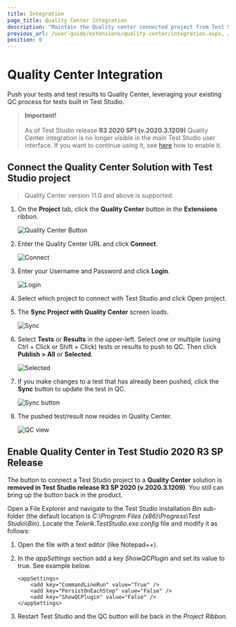 ```yaml
---
title: Integration
page_title: Quality Center Integration
description: "Maintain the Quality center connected project from Test Studio"
previous_url: /user-guide/extensions/quality-center/integration.aspx, /user-guide/extensions/quality-center/integration
position: 0
---
```

# Quality Center Integration

Push your tests and test results to Quality Center, leveraging your existing QC process for tests built in Test Studio.

> __Important!__
><br>
><br>
> As of Test Studio release __R3 2020 SP1 (v.2020.3.1209)__ Quality Center integration is no longer visible in the main Test Studio user interface. If you want to continue using it, see <a href="#enable-quality-center-in-test-studio-2020-r3-sp-release">here</a> how to enable it.

## Connect the Quality Center Solution with Test Studio project

> Quality Center version 11.0 and above is supported.

1. On the **Project** tab, click the **Quality Center** button in the **Extensions** ribbon.

	![Quality Center Button][1]

2. Enter the Quality Center URL and click **Connect**.

	![Connect][2]

3. Enter your Username and Password and click **Login**.

	![Login][3]

4. Select which project to connect with Test Studio and click Open project.
5. The **Sync Project with Quality Center** screen loads.

	![Sync][4]

6. Select **Tests** or **Results** in the upper-left. Select one or multiple (using Ctrl + Click or Shift + Click) tests or results to push to QC. Then click **Publish > All** or **Selected**.

	![Selected][5]

7. If you make changes to a test that has already been pushed, click the **Sync** button to update the test in QC.

	![Sync button][6]

8. The pushed test/result now resides in Quality Center.

	![QC view][6]

## Enable Quality Center in Test Studio 2020 R3 SP Release

The button to connect a Test Studio project to a __Quality Center__ solution is __removed in Test Studio release R3 SP 2020 (v.2020.3.1209)__. You still can bring up the button back in the product.

Open a File Explorer and navigate to the Test Studio installation _Bin_ sub-folder (the default location is _C:\Program Files (x86)\Progress\Test Studio\Bin_). Locate the _Telerik.TestStudio.exe.config_ file and modify it as follows:

1. Open the file with a text editor (like Notepad++).
1. In the _appSettings_ section add a key _ShowQCPlugin_ and set its value to true. See example below.

	```
	<appSettings>
		<add key="CommandLineRun" value="True" />
		<add key="PersistOnEachStep" value="False" />
		<add key="ShowQCPlugin" value="False" />
	</appSettings>
	```

1. Restart Test Studio and the QC button will be back in the _Project Ribbon_.

[1]: /img/features/integration/quality-center/integration/qc-button.png
[2]: /img/features/integration/quality-center/integration/fig2.png
[3]: /img/features/integration/quality-center/integration/fig3.png
[4]: /img/features/integration/quality-center/integration/fig4.png
[5]: /img/features/integration/quality-center/integration/fig5.png
[6]: /img/features/integration/quality-center/integration/fig6.png
